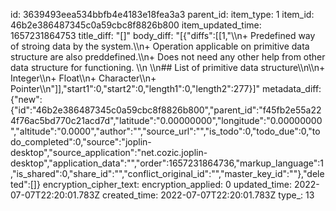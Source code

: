 id: 3639493eea534bbfb4e4183e18fea3a3
parent_id: 
item_type: 1
item_id: 46b2e386487345c0a59cbc8f8826b800
item_updated_time: 1657231864753
title_diff: "[]"
body_diff: "[{\"diffs\":[[1,\"\\\n+ Predefined way of stroing data by the system.\\\n+ Operation applicable on primitive data structure are also preddefined.\\\n+ Does not need any other help from other data structure for functioning. \\\n  \\\n## List of primitive data structure\\\n\\\n+ Integer\\\n+ Float\\\n+ Character\\\n+ Pointer\\\n\"]],\"start1\":0,\"start2\":0,\"length1\":0,\"length2\":277}]"
metadata_diff: {"new":{"id":"46b2e386487345c0a59cbc8f8826b800","parent_id":"f45fb2e55a224f76ac5bd770c21acd7d","latitude":"0.00000000","longitude":"0.00000000","altitude":"0.0000","author":"","source_url":"","is_todo":0,"todo_due":0,"todo_completed":0,"source":"joplin-desktop","source_application":"net.cozic.joplin-desktop","application_data":"","order":1657231864736,"markup_language":1,"is_shared":0,"share_id":"","conflict_original_id":"","master_key_id":""},"deleted":[]}
encryption_cipher_text: 
encryption_applied: 0
updated_time: 2022-07-07T22:20:01.783Z
created_time: 2022-07-07T22:20:01.783Z
type_: 13